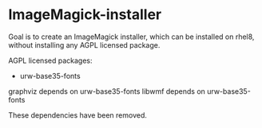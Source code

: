 # ImageMagick-installer

Goal is to create an ImageMagick installer, which can be installed on rhel8, without installing any AGPL licensed package.

AGPL licensed packages:
 - urw-base35-fonts

graphviz depends on urw-base35-fonts
libwmf depends on urw-base35-fonts

These dependencies have been removed.

